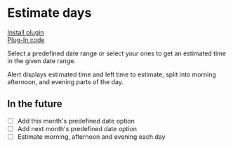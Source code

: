 # Estimate days

[Install plugin](omnifocus:///omnijs-install?path=https://github.com/mmaer/omnifocus-scripts/raw/main/scripts/estimateDays/estimateDays.zip)\
[Plug-In code](https://github.com/mmaer/omnifocus-scripts/blob/main/scripts/estimateDays/estimateDays.omnifocusjs)

Select a predefined date range or select your ones to get an estimated time in the given date range.

Alert displays estimated time and left time to estimate, split into morning afternoon, and evening parts of the day.

## In the future

- [ ] Add this month's predefined date option
- [ ] Add next month's predefined date option
- [ ] Estimate morning, afternoon and evening each day
